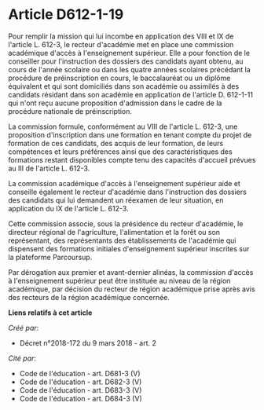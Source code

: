 # Article D612-1-19

Pour remplir la mission qui lui incombe en application des VIII et IX de l'article L. 612-3, le recteur d'académie met en
place une commission académique d'accès à l'enseignement supérieur. Elle a pour fonction de le conseiller pour l'instruction
des dossiers des candidats ayant obtenu, au cours de l'année scolaire ou dans les quatre années scolaires précédant la
procédure de préinscription en cours, le baccalauréat ou un diplôme équivalent et qui sont domiciliés dans son académie ou
assimilés à des candidats résidant dans son académie en application de l'article D. 612-1-11 qui n'ont reçu aucune
proposition d'admission dans le cadre de la procédure nationale de préinscription.

La commission formule, conformément au VIII de l'article L. 612-3, une proposition d'inscription dans une formation en tenant
compte du projet de formation de ces candidats, des acquis de leur formation, de leurs compétences et leurs préférences ainsi
que des caractéristiques des formations restant disponibles compte tenu des capacités d'accueil prévues au III de l'article
L. 612-3.

La commission académique d'accès à l'enseignement supérieur aide et conseille également le recteur d'académie dans
l'instruction des dossiers des candidats qui lui demandent un réexamen de leur situation, en application du IX de l'article
L. 612-3.

Cette commission associe, sous la présidence du recteur d'académie, le directeur régional de l'agriculture, l'alimentation et
la forêt ou son représentant, des représentants des établissements de l'académie qui dispensent des formations initiales
d'enseignement supérieur inscrites sur la plateforme Parcoursup.

Par dérogation aux premier et avant-dernier alinéas, la commission d'accès à l'enseignement supérieur peut être instituée au
niveau de la région académique, par décision du recteur de région académique prise après avis des recteurs de la région
académique concernée.

**Liens relatifs à cet article**

_Créé par_:

  - Décret n°2018-172 du 9 mars 2018 - art. 2

_Cité par_:

  - Code de l'éducation - art. D681-3 (V)
  - Code de l'éducation - art. D682-3 (V)
  - Code de l'éducation - art. D683-3 (V)
  - Code de l'éducation - art. D684-3 (V)
